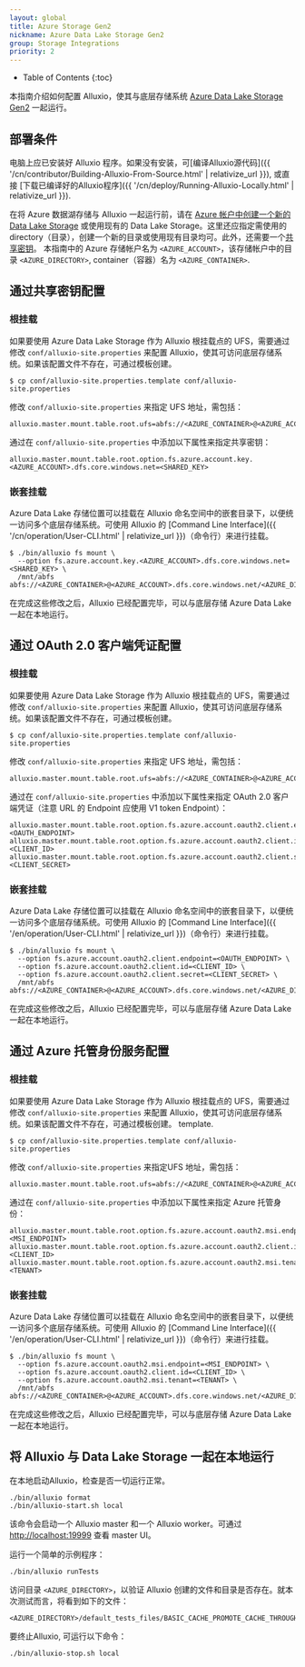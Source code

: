 ```yaml
---
layout: global
title: Azure Storage Gen2
nickname: Azure Data Lake Storage Gen2 
group: Storage Integrations
priority: 2
---
```


* Table of Contents
{:toc}

本指南介绍如何配置 Alluxio，使其与底层存储系统 [Azure Data Lake Storage Gen2](https://learn.microsoft.com/zh-cn/azure/storage/blobs/data-lake-storage-introduction) 一起运行。

## 部署条件

电脑上应已安装好 Alluxio 程序。如果没有安装，可[编译Alluxio源代码]({{ '/cn/contributor/Building-Alluxio-From-Source.html' | relativize_url }}),
或直接 [下载已编译好的Alluxio程序]({{ '/cn/deploy/Running-Alluxio-Locally.html' | relativize_url }}).

在将 Azure 数据湖存储与 Alluxio 一起运行前，请在 [Azure 帐户中创建一个新的 Data Lake Storage](https://learn.microsoft.com/zh-cn/azure/storage/blobs/create-data-lake-storage-account) 或使用现有的 Data Lake Storage。这里还应指定需使用的 directory（目录），创建一个新的目录或使用现有目录均可。此外，还需要一个[共享密钥](https://learn.microsoft.com/zh-cn/rest/api/storageservices/authorize-with-shared-key)。
本指南中的 Azure 存储帐户名为 `<AZURE_ACCOUNT>`，该存储帐户中的目录 `<AZURE_DIRECTORY>`, container（容器）名为 `<AZURE_CONTAINER>`.

## 通过共享密钥配置

### 根挂载

如果要使用 Azure Data Lake Storage 作为 Alluxio 根挂载点的 UFS，需要通过修改 `conf/alluxio-site.properties` 来配置 Alluxio，使其可访问底层存储系统。如果该配置文件不存在，可通过模板创建。

```console
$ cp conf/alluxio-site.properties.template conf/alluxio-site.properties
```

修改 `conf/alluxio-site.properties` 来指定 UFS 地址，需包括：

```properties
alluxio.master.mount.table.root.ufs=abfs://<AZURE_CONTAINER>@<AZURE_ACCOUNT>.dfs.core.windows.net/<AZURE_DIRECTORY>/
```

通过在 `conf/alluxio-site.properties` 中添加以下属性来指定共享密钥：

```properties
alluxio.master.mount.table.root.option.fs.azure.account.key.<AZURE_ACCOUNT>.dfs.core.windows.net=<SHARED_KEY>
```

### 嵌套挂载
Azure Data Lake 存储位置可以挂载在 Alluxio 命名空间中的嵌套目录下，以便统一访问多个底层存储系统。可使用 Alluxio 的 [Command Line Interface]({{ '/cn/operation/User-CLI.html' | relativize_url }})（命令行）来进行挂载。

```console
$ ./bin/alluxio fs mount \
  --option fs.azure.account.key.<AZURE_ACCOUNT>.dfs.core.windows.net=<SHARED_KEY> \
  /mnt/abfs abfs://<AZURE_CONTAINER>@<AZURE_ACCOUNT>.dfs.core.windows.net/<AZURE_DIRECTORY>/
```

在完成这些修改之后，Alluxio 已经配置完毕，可以与底层存储 Azure Data Lake 一起在本地运行。

## 通过 OAuth 2.0 客户端凭证配置

### 根挂载

如果要使用 Azure Data Lake Storage 作为 Alluxio 根挂载点的 UFS，需要通过修改 `conf/alluxio-site.properties` 来配置 Alluxio，使其可访问底层存储系统。如果该配置文件不存在，可通过模板创建。

```console
$ cp conf/alluxio-site.properties.template conf/alluxio-site.properties
```

修改 `conf/alluxio-site.properties` 来指定 UFS 地址，需包括：

```properties
alluxio.master.mount.table.root.ufs=abfs://<AZURE_CONTAINER>@<AZURE_ACCOUNT>.dfs.core.windows.net/<AZURE_DIRECTORY>/
```

通过在 `conf/alluxio-site.properties` 中添加以下属性来指定 OAuth 2.0 客户端凭证（注意 URL 的 Endpoint 应使用 V1 token Endpoint）：


```properties
alluxio.master.mount.table.root.option.fs.azure.account.oauth2.client.endpoint=<OAUTH_ENDPOINT>
alluxio.master.mount.table.root.option.fs.azure.account.oauth2.client.id=<CLIENT_ID>
alluxio.master.mount.table.root.option.fs.azure.account.oauth2.client.secret=<CLIENT_SECRET>
```

### 嵌套挂载

Azure Data Lake 存储位置可以挂载在 Alluxio 命名空间中的嵌套目录下，以便统一访问多个底层存储系统。可使用 Alluxio 的 [Command Line Interface]({{ '/en/operation/User-CLI.html' | relativize_url }})（命令行）来进行挂载。

```console
$ ./bin/alluxio fs mount \
  --option fs.azure.account.oauth2.client.endpoint=<OAUTH_ENDPOINT> \
  --option fs.azure.account.oauth2.client.id=<CLIENT_ID> \
  --option fs.azure.account.oauth2.client.secret=<CLIENT_SECRET> \
  /mnt/abfs abfs://<AZURE_CONTAINER>@<AZURE_ACCOUNT>.dfs.core.windows.net/<AZURE_DIRECTORY>/
```

在完成这些修改之后，Alluxio 已经配置完毕，可以与底层存储 Azure Data Lake 一起在本地运行。

## 通过 Azure 托管身份服务配置

### 根挂载

如果要使用 Azure Data Lake Storage 作为 Alluxio 根挂载点的 UFS，需要通过修改 `conf/alluxio-site.properties` 来配置 Alluxio，使其可访问底层存储系统。如果该配置文件不存在，可通过模板创建。
template.

```console
$ cp conf/alluxio-site.properties.template conf/alluxio-site.properties
```

修改 `conf/alluxio-site.properties` 来指定UFS 地址，需包括：

```properties
alluxio.master.mount.table.root.ufs=abfs://<AZURE_CONTAINER>@<AZURE_ACCOUNT>.dfs.core.windows.net/<AZURE_DIRECTORY>/
```

通过在 `conf/alluxio-site.properties` 中添加以下属性来指定 Azure 托管身份：

```properties
alluxio.master.mount.table.root.option.fs.azure.account.oauth2.msi.endpoint=<MSI_ENDPOINT>
alluxio.master.mount.table.root.option.fs.azure.account.oauth2.client.id=<CLIENT_ID>
alluxio.master.mount.table.root.option.fs.azure.account.oauth2.msi.tenant=<TENANT>
```

### 嵌套挂载
Azure Data Lake 存储位置可以挂载在 Alluxio 命名空间中的嵌套目录下，以便统一访问多个底层存储系统。可使用 Alluxio 的 [Command Line Interface]({{ '/en/operation/User-CLI.html' | relativize_url }})（命令行）来进行挂载。

```console
$ ./bin/alluxio fs mount \
  --option fs.azure.account.oauth2.msi.endpoint=<MSI_ENDPOINT> \
  --option fs.azure.account.oauth2.client.id=<CLIENT_ID> \
  --option fs.azure.account.oauth2.msi.tenant=<TENANT> \
  /mnt/abfs abfs://<AZURE_CONTAINER>@<AZURE_ACCOUNT>.dfs.core.windows.net/<AZURE_DIRECTORY>/
```

在完成这些修改之后，Alluxio 已经配置完毕，可以与底层存储 Azure Data Lake 一起在本地运行。

## 将 Alluxio 与 Data Lake Storage 一起在本地运行

在本地启动Alluxio，检查是否一切运行正常。

```console
./bin/alluxio format
./bin/alluxio-start.sh local
```

该命令会启动一个 Alluxio master 和一个 Alluxio worker。可通过 [http://localhost:19999](http://localhost:19999) 查看 master UI。

运行一个简单的示例程序：

```console
./bin/alluxio runTests
```

访问目录 `<AZURE_DIRECTORY>`，以验证 Alluxio 创建的文件和目录是否存在。就本次测试而言，将看到如下的文件：

```
<AZURE_DIRECTORY>/default_tests_files/BASIC_CACHE_PROMOTE_CACHE_THROUGH
```

要终止Alluxio, 可运行以下命令：

```console
./bin/alluxio-stop.sh local
```
